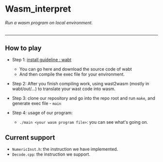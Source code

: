 # Wasm_interpret

###### Run a wasm program on local environment.
---

## How to play 
- Step 1: [install guideline : wabt](https://github.com/WebAssembly/wabt)
  - You can go here and download the source code of wabt
  - And then compile the exec file for your environment.

- Step 2: After you finish compiling work, using wast2wasm (mostly in wabt/out/...) to translate your wast code into wasm.

- Step 3: clone our repository and go into the repo root and run `make`, and generate exec file - `main`

- Step 4: usage of our program:
  - `./main <your wasm program file>`: you can see what's going on.
  
## Current support
- `NumericInst.h`: the instruction we have implemented.
- `Decode.cpp`: the instruction we support.
